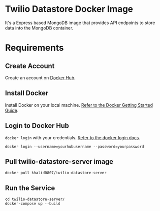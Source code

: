 Twilio Datastore Docker Image
================
It's a Express based MongoDB image that provides API endpoints to store data into the MongoDB container.

# Requirements

## Create Account
Create an account on [Docker Hub](https://hub.docker.com/).

## Install Docker
Install Docker on your local machine. [Refer to the Docker Getting Started Guide](https://docs.docker.com/get-started/).

## Login to Docker Hub
`docker login` with your credentials. [Refer to the docker login docs](https://docs.docker.com/engine/reference/commandline/login/).

```
docker login --username=yourhubusername --password=yourpassword
```

## Pull twilio-datastore-server image

```
docker pull khalid0807/twilio-datastore-server
```

## Run the Service

```
cd twilio-datastore-server/
docker-compose up --build
```